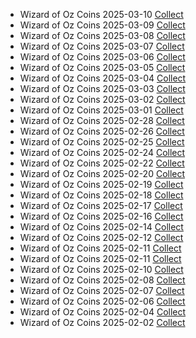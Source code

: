 <ul class="list-group mt-3 mb-4">
  <li class="list-group-item d-flex justify-content-between align-items-center">
    <span>Wizard of Oz Coins 2025-03-10</span>
    <a href="https://zynga.social/36e469" class="btn btn-primary btn-sm">Collect</a>
  </li>
  <li class="list-group-item d-flex justify-content-between align-items-center">
    <span>Wizard of Oz Coins 2025-03-09</span>
    <a href="https://zynga.social/3ed8f5" class="btn btn-primary btn-sm">Collect</a>
  </li>
  <li class="list-group-item d-flex justify-content-between align-items-center">
    <span>Wizard of Oz Coins 2025-03-08</span>
    <a href="https://zynga.social/a851ef" class="btn btn-primary btn-sm">Collect</a>
  </li>
  <li class="list-group-item d-flex justify-content-between align-items-center">
    <span>Wizard of Oz Coins 2025-03-07</span>
    <a href="https://zynga.social/6c1d62" class="btn btn-primary btn-sm">Collect</a>
  </li>
  <li class="list-group-item d-flex justify-content-between align-items-center">
    <span>Wizard of Oz Coins 2025-03-06</span>
    <a href="https://zynga.social/ceef0b" class="btn btn-primary btn-sm">Collect</a>
  </li>
  <li class="list-group-item d-flex justify-content-between align-items-center">
    <span>Wizard of Oz Coins 2025-03-05</span>
    <a href="https://zynga.social/ff62e9" class="btn btn-primary btn-sm">Collect</a>
  </li>
  <li class="list-group-item d-flex justify-content-between align-items-center">
    <span>Wizard of Oz Coins 2025-03-04</span>
    <a href="https://zynga.social/z8bv" class="btn btn-primary btn-sm">Collect</a>
  </li>
  <li class="list-group-item d-flex justify-content-between align-items-center">
    <span>Wizard of Oz Coins 2025-03-03</span>
    <a href="https://zynga.social/e6a5f7" class="btn btn-primary btn-sm">Collect</a>
  </li>
  <li class="list-group-item d-flex justify-content-between align-items-center">
    <span>Wizard of Oz Coins 2025-03-02</span>
    <a href="https://zynga.social/2f578a" class="btn btn-primary btn-sm">Collect</a>
  </li>
  <li class="list-group-item d-flex justify-content-between align-items-center">
    <span>Wizard of Oz Coins 2025-03-01</span>
    <a href="https://zynga.social/f60840" class="btn btn-primary btn-sm">Collect</a>
  </li>
  <li class="list-group-item d-flex justify-content-between align-items-center">
    <span>Wizard of Oz Coins 2025-02-28</span>
    <a href="https://zynga.social/339abb" class="btn btn-primary btn-sm">Collect</a>
  </li>
  <li class="list-group-item d-flex justify-content-between align-items-center">
    <span>Wizard of Oz Coins 2025-02-26</span>
    <a href="https://zynga.social/56031d" class="btn btn-primary btn-sm">Collect</a>
  </li>
  <li class="list-group-item d-flex justify-content-between align-items-center">
    <span>Wizard of Oz Coins 2025-02-25</span>
    <a href="https://zynga.social/9d593b" class="btn btn-primary btn-sm">Collect</a>
  </li>
  <li class="list-group-item d-flex justify-content-between align-items-center">
    <span>Wizard of Oz Coins 2025-02-24</span>
    <a href="https://zynga.social/6fad44" class="btn btn-primary btn-sm">Collect</a>
  </li>
  <li class="list-group-item d-flex justify-content-between align-items-center">
    <span>Wizard of Oz Coins 2025-02-22</span>
    <a href="https://zynga.social/2f4639" class="btn btn-primary btn-sm">Collect</a>
  </li>
  <li class="list-group-item d-flex justify-content-between align-items-center">
    <span>Wizard of Oz Coins 2025-02-20</span>
    <a href="https://zynga.social/d0da06" class="btn btn-primary btn-sm">Collect</a>
  </li>
  <li class="list-group-item d-flex justify-content-between align-items-center">
    <span>Wizard of Oz Coins 2025-02-19</span>
    <a href="https://zynga.social/ia13" class="btn btn-primary btn-sm">Collect</a>
  </li>
  <li class="list-group-item d-flex justify-content-between align-items-center">
    <span>Wizard of Oz Coins 2025-02-18</span>
    <a href="https://zynga.social/f068e1" class="btn btn-primary btn-sm">Collect</a>
  </li>
  <li class="list-group-item d-flex justify-content-between align-items-center">
    <span>Wizard of Oz Coins 2025-02-17</span>
    <a href="https://zynga.social/00ff62" class="btn btn-primary btn-sm">Collect</a>
  </li>
  <li class="list-group-item d-flex justify-content-between align-items-center">
    <span>Wizard of Oz Coins 2025-02-16</span>
    <a href="https://zynga.social/111662" class="btn btn-primary btn-sm">Collect</a>
  </li>
  <li class="list-group-item d-flex justify-content-between align-items-center">
    <span>Wizard of Oz Coins 2025-02-14</span>
    <a href="https://zynga.social/40cbc4" class="btn btn-primary btn-sm">Collect</a>
  </li>
  <li class="list-group-item d-flex justify-content-between align-items-center">
    <span>Wizard of Oz Coins 2025-02-12</span>
    <a href="https://zynga.social/5nll" class="btn btn-primary btn-sm">Collect</a>
  </li>
  <li class="list-group-item d-flex justify-content-between align-items-center">
    <span>Wizard of Oz Coins 2025-02-11</span>
    <a href="https://zynga.social/f31164" class="btn btn-primary btn-sm">Collect</a>
  </li>
  <li class="list-group-item d-flex justify-content-between align-items-center">
    <span>Wizard of Oz Coins 2025-02-11</span>
    <a href="https://zynga.social/8e190b" class="btn btn-primary btn-sm">Collect</a>
  </li>
  <li class="list-group-item d-flex justify-content-between align-items-center">
    <span>Wizard of Oz Coins 2025-02-10</span>
    <a href="https://zynga.social/7ced86" class="btn btn-primary btn-sm">Collect</a>
  </li>
  <li class="list-group-item d-flex justify-content-between align-items-center">
    <span>Wizard of Oz Coins 2025-02-08</span>
    <a href="https://zynga.social/khkg" class="btn btn-primary btn-sm">Collect</a>
  </li>
  <li class="list-group-item d-flex justify-content-between align-items-center">
    <span>Wizard of Oz Coins 2025-02-07</span>
    <a href="https://zynga.social/eggv" class="btn btn-primary btn-sm">Collect</a>
  </li>
  <li class="list-group-item d-flex justify-content-between align-items-center">
    <span>Wizard of Oz Coins 2025-02-06</span>
    <a href="https://zynga.social/z4oa" class="btn btn-primary btn-sm">Collect</a>
  </li>
  <li class="list-group-item d-flex justify-content-between align-items-center">
    <span>Wizard of Oz Coins 2025-02-04</span>
    <a href="https://zynga.social/cuqu" class="btn btn-primary btn-sm">Collect</a>
  </li>
  <li class="list-group-item d-flex justify-content-between align-items-center">
    <span>Wizard of Oz Coins 2025-02-02</span>
    <a href="https://zynga.social/42f319" class="btn btn-primary btn-sm">Collect</a>
  </li>
</ul>
